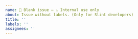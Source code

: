 ```yaml
---
name: 🚧 Blank issue — ⚠️ Internal use only
about: Issue without labels. (Only for Slint developers)
title: ''
labels: ''
assignees: ''
---
```

